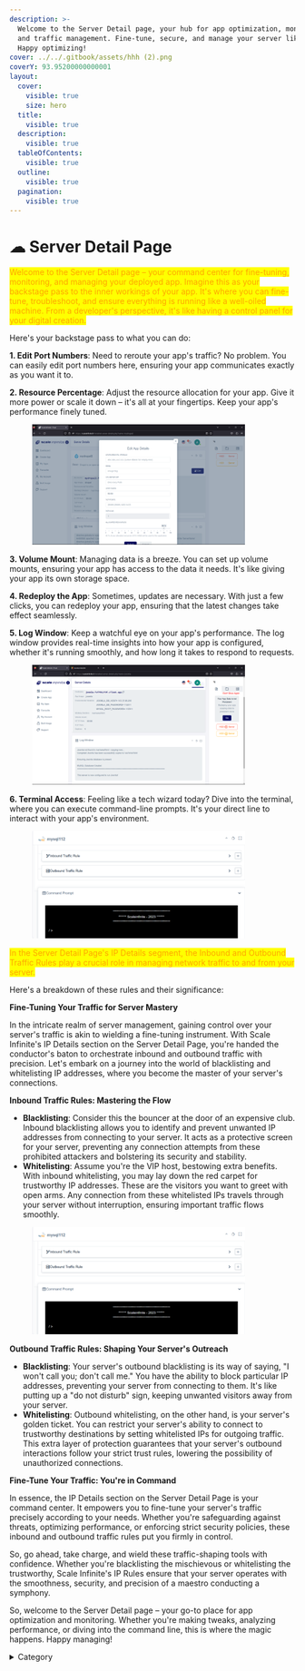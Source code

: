 ```yaml
---
description: >-
  Welcome to the Server Detail page, your hub for app optimization, monitoring,
  and traffic management. Fine-tune, secure, and manage your server like a pro.
  Happy optimizing!
cover: ../../.gitbook/assets/hhh (2).png
coverY: 93.95200000000001
layout:
  cover:
    visible: true
    size: hero
  title:
    visible: true
  description:
    visible: true
  tableOfContents:
    visible: true
  outline:
    visible: true
  pagination:
    visible: true
---
```


# ☁ Server Detail Page

<mark style="color:orange;">Welcome to the Server Detail page – your command center for fine-tuning, monitoring, and managing your deployed app.  Imagine this as your backstage pass to the inner workings of your app. It's where you can fine-tune, troubleshoot, and ensure everything is running like a well-oiled machine. From a developer's perspective, it's like having a control panel for your digital creation.</mark>

Here's your backstage pass to what you can do:

**1. Edit Port Numbers**: Need to reroute your app's traffic? No problem. You can easily edit port numbers here, ensuring your app communicates exactly as you want it to.

**2. Resource Percentage**: Adjust the resource allocation for your app. Give it more power or scale it down – it's all at your fingertips. Keep your app's performance finely tuned.



<figure><img src="../../.gitbook/assets/Screenshot 2023-08-25 123735.png" alt="" width="375"><figcaption></figcaption></figure>

**3. Volume Mount**: Managing data is a breeze. You can set up volume mounts, ensuring your app has access to the data it needs. It's like giving your app its own storage space.

**4. Redeploy the App**: Sometimes, updates are necessary. With just a few clicks, you can redeploy your app, ensuring that the latest changes take effect seamlessly.

**5. Log Window**: Keep a watchful eye on your app's performance. The log window provides real-time insights into how your app is configured, whether it's running smoothly, and how long it takes to respond to requests.



<figure><img src="../../.gitbook/assets/Screenshot 2023-09-04 164012 (1).png" alt="" width="375"><figcaption></figcaption></figure>

**6. Terminal Access**: Feeling like a tech wizard today? Dive into the terminal, where you can execute command-line prompts. It's your direct line to interact with your app's environment.



<figure><img src="../../.gitbook/assets/Screenshot 2023-10-04 131431.png" alt="" width="375"><figcaption></figcaption></figure>

<mark style="color:orange;">In the Server Detail Page's IP Details segment, the Inbound and Outbound Traffic Rules play a crucial role in managing network traffic to and from your server.</mark>&#x20;

Here's a breakdown of these rules and their significance:

**Fine-Tuning Your Traffic for Server Mastery**

In the intricate realm of server management, gaining control over your server's traffic is akin to wielding a fine-tuning instrument. With Scale Infinite's IP Details section on the Server Detail Page, you're handed the conductor's baton to orchestrate inbound and outbound traffic with precision. Let's embark on a journey into the world of blacklisting and whitelisting IP addresses, where you become the master of your server's connections.

**Inbound Traffic Rules: Mastering the Flow**

* **Blacklisting**: Consider this the bouncer at the door of an expensive club. Inbound blacklisting allows you to identify and prevent unwanted IP addresses from connecting to your server. It acts as a protective screen for your server, preventing any connection attempts from these prohibited attackers and bolstering its security and stability.
* **Whitelisting**: Assume you're the VIP host, bestowing extra benefits. With inbound whitelisting, you may lay down the red carpet for trustworthy IP addresses. These are the visitors you want to greet with open arms. Any connection from these whitelisted IPs travels through your server without interruption, ensuring important traffic flows smoothly.



<figure><img src="../../.gitbook/assets/Screenshot 2023-10-04 131431 (1).png" alt="" width="375"><figcaption></figcaption></figure>

**Outbound Traffic Rules: Shaping Your Server's Outreach**

* **Blacklisting**: Your server's outbound blacklisting is its way of saying, "I won't call you; don't call me." You have the ability to block particular IP addresses, preventing your server from connecting to them. It's like putting up a "do not disturb" sign, keeping unwanted visitors away from your server.
* **Whitelisting**: Outbound whitelisting, on the other hand, is your server's golden ticket. You can restrict your server's ability to connect to trustworthy destinations by setting whitelisted IPs for outgoing traffic. This extra layer of protection guarantees that your server's outbound interactions follow your strict trust rules, lowering the possibility of unauthorized connections.

**Fine-Tune Your Traffic: You're in Command**

In essence, the IP Details section on the Server Detail Page is your command center. It empowers you to fine-tune your server's traffic precisely according to your needs. Whether you're safeguarding against threats, optimizing performance, or enforcing strict security policies, these inbound and outbound traffic rules put you firmly in control.

So, go ahead, take charge, and wield these traffic-shaping tools with confidence. Whether you're blacklisting the mischievous or whitelisting the trustworthy, Scale Infinite's IP Rules ensure that your server operates with the smoothness, security, and precision of a maestro conducting a symphony.

So, welcome to the Server Detail page – your go-to place for app optimization and monitoring. Whether you're making tweaks, analyzing performance, or diving into the command line, this is where the magic happens. Happy managing!



<details>

<summary>Category</summary>

Kubernetes, cloud computing, DevOps, cloud services, hosting platform, container orchestration, cloud infrastructure, cloud deployment, cloud management, cloud technology, cloud solutions, server

</details>
